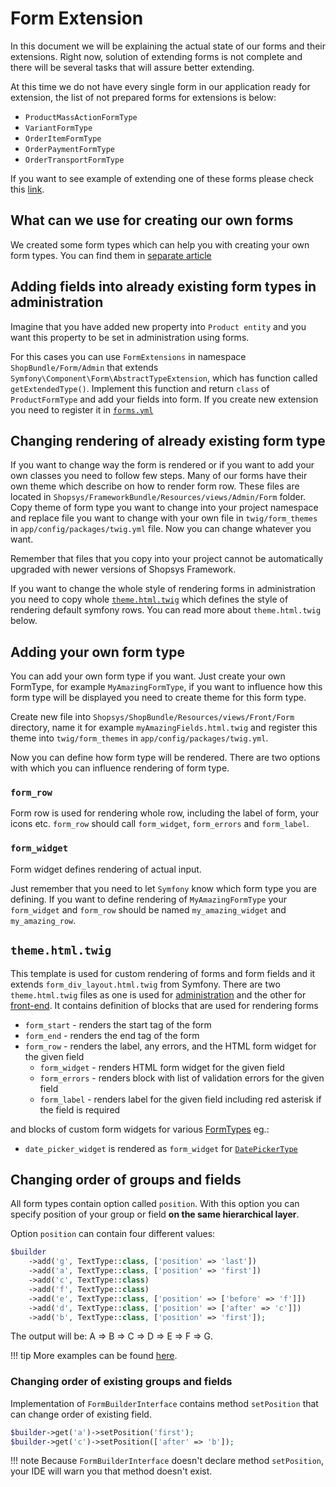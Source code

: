 # Form Extension
In this document we will be explaining the actual state of our forms and their extensions. Right now,
solution of extending forms is not complete and there will be several tasks that will assure better extending.

At this time we do not have every single form in our application ready for extension, the list of not prepared
forms for extensions is below:

* `ProductMassActionFormType`
* `VariantFormType`
* `OrderItemFormType`
* `OrderPaymentFormType`
* `OrderTransportFormType`

If you want to see example of extending one of these forms please check this [link](https://github.com/shopsys/shopsys/commit/d6b84bf54c0b47c72eacc82d540987dd8078fa13).

## What can we use for creating our own forms
We created some form types which can help you with creating your own form types. You can find them in [separate article](../introduction/using-form-types.md)

## Adding fields into already existing form types in administration
Imagine that you have added new property into `Product entity` and you want this property to be set in administration
using forms.

For this cases you can use `FormExtensions` in namespace `ShopBundle/Form/Admin` that extends `Symfony\Component\Form\AbstractTypeExtension`, which has function called `getExtendedType()`.
Implement this function and return `class` of `ProductFormType` and add your fields into form.
If you create new extension you need to register it in [`forms.yml`](https://github.com/shopsys/shopsys/blob/9.0/project-base/src/Shopsys/ShopBundle/Resources/config/forms.yml)

## Changing rendering of already existing form type
If you want to change way the form is rendered or if you want to add your own classes you need to follow few steps.
Many of our forms have their own theme which describe on how to render form row. These files are located in `Shopsys/FrameworkBundle/Resources/views/Admin/Form` folder.
Copy theme of form type you want to change into your project namespace and replace file you want to
change with your own file in `twig/form_themes` in `app/config/packages/twig.yml` file. Now you can change whatever you want.

Remember that files that you copy into your project cannot be automatically upgraded with newer versions of Shopsys Framework.

If you want to change the whole style of rendering forms in administration you need to copy whole [`theme.html.twig`](https://github.com/shopsys/shopsys/blob/9.0/packages/framework/src/Resources/views/Admin/Form/theme.html.twig) which defines the style of
rendering default symfony rows.
You can read more about `theme.html.twig` below.

## Adding your own form type
You can add your own form type if you want. Just create your own FormType, for example `MyAmazingFormType`, if you want
to influence how this form type will be displayed you need to create theme for this form type.

Create new file into `Shopsys/ShopBundle/Resources/views/Front/Form` directory, name it for example `myAmazingFields.html.twig` and register
this theme into `twig/form_themes` in `app/config/packages/twig.yml`.

Now you can define how form type will be rendered. There are two options with which you can influence rendering of form type.

### `form_row`
Form row is used for rendering whole row, including the label of form, your icons etc. `form_row` should call `form_widget`, `form_errors` and `form_label`.

### `form_widget`
Form widget defines rendering of actual input.

Just remember that you need to let `Symfony` know which form type you are defining. If you want to define
rendering of `MyAmazingFormType` your `form_widget` and `form_row` should be named `my_amazing_widget` and `my_amazing_row`.

## `theme.html.twig`
This template is used for custom rendering of forms and form fields and it extends `form_div_layout.html.twig` from Symfony.
There are two `theme.html.twig` files as one is used for [administration](https://github.com/shopsys/shopsys/blob/9.0/packages/framework/src/Resources/views/Admin/Form/theme.html.twig) and the other for [front-end](https://github.com/shopsys/shopsys/blob/9.0/project-base/src/Shopsys/ShopBundle/Resources/views/Front/Form/theme.html.twig).
It contains definition of blocks that are used for rendering forms

- `form_start` - renders the start tag of the form
- `form_end` - renders the end tag of the form
- `form_row` - renders the label, any errors, and the HTML form widget for the given field
    - `form_widget` - renders HTML form widget for the given field
    - `form_errors` - renders block with list of validation errors for the given field
    - `form_label` - renders label for the given field including red asterisk if the field is required

and blocks of custom form widgets for various [FormTypes](../introduction/using-form-types.md) eg.:

- `date_picker_widget` is rendered as `form_widget` for [`DatePickerType`](https://github.com/shopsys/shopsys/blob/9.0/packages/framework/src/Form/DatePickerType.php)

## Changing order of groups and fields
All form types contain option called `position`. With this option you can specify position of your group or field **on the same hierarchical layer**.

Option `position` can contain four different values:

```php
$builder
    ->add('g', TextType::class, ['position' => 'last'])
    ->add('a', TextType::class, ['position' => 'first'])
    ->add('c', TextType::class)
    ->add('f', TextType::class)
    ->add('e', TextType::class, ['position' => ['before' => 'f']])
    ->add('d', TextType::class, ['position' => ['after' => 'c']])
    ->add('b', TextType::class, ['position' => 'first']);
```

The output will be: A => B => C => D => E => F => G.

!!! tip
    More examples can be found [here](https://github.com/egeloen/ivory-ordered-form/blob/master/doc/usage.md#position).

### Changing order of existing groups and fields

Implementation of `FormBuilderInterface` contains method `setPosition` that can change order of existing field.

```php
$builder->get('a')->setPosition('first');
$builder->get('c')->setPosition(['after' => 'b']);
```

!!! note
    Because `FormBuilderInterface` doesn't declare method `setPosition`, your IDE will warn you that method doesn't exist.
